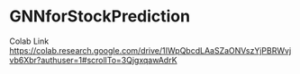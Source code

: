 # GNNforStockPrediction
Colab Link
https://colab.research.google.com/drive/1IWpQbcdLAaSZaONVszYjPBRWvjvb6Xbr?authuser=1#scrollTo=3QjgxqawAdrK
